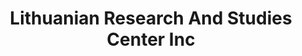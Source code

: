 ---
layout: repo
title: "Lithuanian Research And Studies Center Inc"
id: 15373
permalink: repos/15373/
---